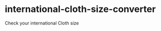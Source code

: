 international-cloth-size-converter
==================================

Check your international Cloth size
